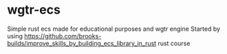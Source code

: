 # wgtr-ecs

Simple rust ecs made for educational purposes and wgtr engine
Started by using https://github.com/brooks-builds/improve_skills_by_building_ecs_library_in_rust rust course